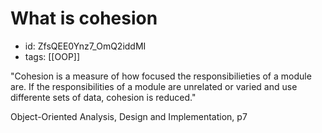 # What is cohesion
* id: ZfsQEE0Ynz7_OmQ2iddMI
* tags: [[OOP]]

"Cohesion is a measure of how focused the responsibilieties of a module are. If the responsibilities of a module are unrelated or varied and use differente sets of data, cohesion is reduced."

Object-Oriented Analysis, Design and Implementation, p7